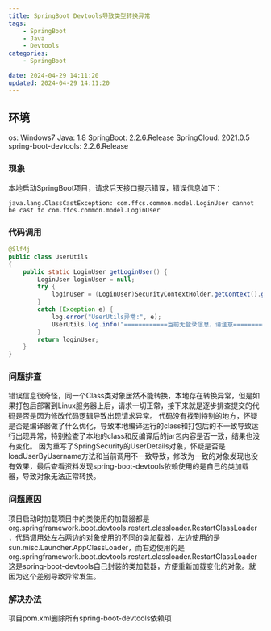 ```yaml
---
title: SpringBoot Devtools导致类型转换异常
tags:
	- SpringBoot
	- Java
	- Devtools
categories: 
	- SpringBoot

date: 2024-04-29 14:11:20
updated: 2024-04-29 14:11:20
---
```

## <span id="inline-blue">环境</span>
os: Windows7
Java: 1.8
SpringBoot: 2.2.6.Release
SpringCloud: 2021.0.5
spring-boot-devtools: 2.2.6.Release
### <span id="inline-blue">现象</span>
本地启动SpringBoot项目，请求后天接口提示错误，错误信息如下：
```shell
java.lang.ClassCastException: com.ffcs.common.model.LoginUser cannot be cast to com.ffcs.common.model.LoginUser
```
### <span id="inline-blue">代码调用</span>
```Java
@Slf4j
public class UserUtils
{
    public static LoginUser getLoginUser() {
        LoginUser loginUser = null;
        try {
            loginUser = (LoginUser)SecurityContextHolder.getContext().getAuthentication().getPrincipal();
        }
        catch (Exception e) {
            log.error("UserUtils异常:", e);
            UserUtils.log.info("============当前无登录信息，请注意================");
        }
        return loginUser;
    }
}
```
### <span id="inline-blue">问题排查</span>
错误信息很奇怪，同一个Class类对象居然不能转换，本地存在转换异常，但是如果打包后部署到Linux服务器上后，请求一切正常，接下来就是逐步排查提交的代码是否是因为修改代码逻辑导致出现请求异常。
代码没有找到特别的地方，怀疑是否是编译器做了什么优化，导致本地编译运行的class和打包后的不一致导致运行出现异常，特别检查了本地的class和反编译后的jar包内容是否一致，结果也没有变化。
因为重写了SpringSecurity的UserDetails对象，怀疑是否是loadUserByUsername方法和当前调用不一致导致，修改为一致的对象发现也没有效果，最后查看资料发现spring-boot-devtools依赖使用的是自己的类加载器，导致对象无法正常转换。

### <span id="inline-blue">问题原因</span>
项目启动时加载项目中的类使用的加载器都是org.springframework.boot.devtools.restart.classloader.RestartClassLoader，代码调用处左右两边的对象使用的不同的类加载器，左边使用的是sun.misc.Launcher.AppClassLoader，而右边使用的是org.springframework.boot.devtools.restart.classloader.RestartClassLoader
这是spring-boot-devtools自己封装的类加载器，方便重新加载变化的对象。就因为这个差别导致异常发生。

### <span id="inline-blue">解决办法</span>
项目pom.xml删除所有spring-boot-devtools依赖项
